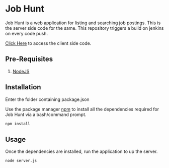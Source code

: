 # Job Hunt

Job Hunt is a web application for listing and searching job postings. This is the server side code for the same. This repository triggers a build on jenkins on every code push.

[Click Here](https://github.com/piyush-bhatt/job-hunt) to access the client side code.

## Pre-Requisites

1. [NodeJS](https://nodejs.org/en/)

## Installation

Enter the folder containing package.json

Use the package manager [npm](https://www.npmjs.com/) to install all the dependencies required for Job Hunt via a bash/command prompt.

```bash
npm install
```

## Usage

Once the dependencies are installed, run the application to up the server.

```bash
node server.js
```

